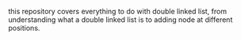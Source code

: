 this repository covers everything to do with double linked list, from understanding what a double linked list is to adding node at different positions. 
